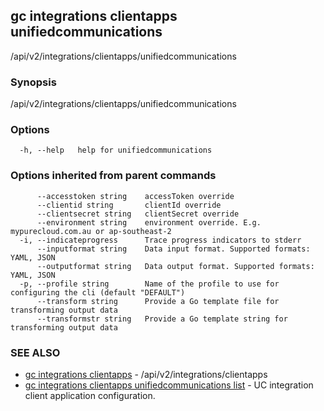 ## gc integrations clientapps unifiedcommunications

/api/v2/integrations/clientapps/unifiedcommunications

### Synopsis

/api/v2/integrations/clientapps/unifiedcommunications

### Options

```
  -h, --help   help for unifiedcommunications
```

### Options inherited from parent commands

```
      --accesstoken string    accessToken override
      --clientid string       clientId override
      --clientsecret string   clientSecret override
      --environment string    environment override. E.g. mypurecloud.com.au or ap-southeast-2
  -i, --indicateprogress      Trace progress indicators to stderr
      --inputformat string    Data input format. Supported formats: YAML, JSON
      --outputformat string   Data output format. Supported formats: YAML, JSON
  -p, --profile string        Name of the profile to use for configuring the cli (default "DEFAULT")
      --transform string      Provide a Go template file for transforming output data
      --transformstr string   Provide a Go template string for transforming output data
```

### SEE ALSO

* [gc integrations clientapps](gc_integrations_clientapps.html)	 - /api/v2/integrations/clientapps
* [gc integrations clientapps unifiedcommunications list](gc_integrations_clientapps_unifiedcommunications_list.html)	 - UC integration client application configuration.


